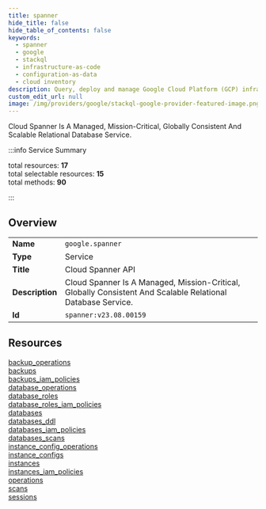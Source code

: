 ```yaml
---
title: spanner
hide_title: false
hide_table_of_contents: false
keywords:
  - spanner
  - google
  - stackql
  - infrastructure-as-code
  - configuration-as-data
  - cloud inventory
description: Query, deploy and manage Google Cloud Platform (GCP) infrastructure and resources using SQL
custom_edit_url: null
image: /img/providers/google/stackql-google-provider-featured-image.png
---
```

Cloud Spanner Is A Managed, Mission-Critical, Globally Consistent And Scalable Relational Database Service.  
    
:::info Service Summary

<div class="row">
<div class="providerDocColumn">
<span>total resources:&nbsp;<b>17</b></span><br />
<span>total selectable resources:&nbsp;<b>15</b></span><br />
<span>total methods:&nbsp;<b>90</b></span><br />
</div>
</div>

:::

## Overview
<table><tbody>
<tr><td><b>Name</b></td><td><code>google.spanner</code></td></tr>
<tr><td><b>Type</b></td><td>Service</td></tr>
<tr><td><b>Title</b></td><td>Cloud Spanner API</td></tr>
<tr><td><b>Description</b></td><td>Cloud Spanner Is A Managed, Mission-Critical, Globally Consistent And Scalable Relational Database Service.</td></tr>
<tr><td><b>Id</b></td><td><code>spanner:v23.08.00159</code></td></tr>
</tbody></table>

## Resources
<div class="row">
<div class="providerDocColumn">
<a href="/providers/google/spanner/backup_operations/">backup_operations</a><br />
<a href="/providers/google/spanner/backups/">backups</a><br />
<a href="/providers/google/spanner/backups_iam_policies/">backups_iam_policies</a><br />
<a href="/providers/google/spanner/database_operations/">database_operations</a><br />
<a href="/providers/google/spanner/database_roles/">database_roles</a><br />
<a href="/providers/google/spanner/database_roles_iam_policies/">database_roles_iam_policies</a><br />
<a href="/providers/google/spanner/databases/">databases</a><br />
<a href="/providers/google/spanner/databases_ddl/">databases_ddl</a><br />
<a href="/providers/google/spanner/databases_iam_policies/">databases_iam_policies</a><br />
</div>
<div class="providerDocColumn">
<a href="/providers/google/spanner/databases_scans/">databases_scans</a><br />
<a href="/providers/google/spanner/instance_config_operations/">instance_config_operations</a><br />
<a href="/providers/google/spanner/instance_configs/">instance_configs</a><br />
<a href="/providers/google/spanner/instances/">instances</a><br />
<a href="/providers/google/spanner/instances_iam_policies/">instances_iam_policies</a><br />
<a href="/providers/google/spanner/operations/">operations</a><br />
<a href="/providers/google/spanner/scans/">scans</a><br />
<a href="/providers/google/spanner/sessions/">sessions</a><br />
</div>
</div>
